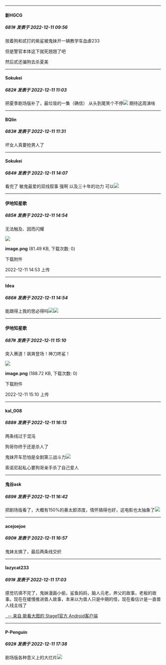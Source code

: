 

*****

####  新HGCG  
##### 681#       发表于 2022-12-11 09:56

按着狗和贰打的紫鲨被鬼妹开一辆教学车血虐233 ​​​​

但是警官本体这下就死翘翘了吧

然后贰还骗狗去杀夏美



*****

####  Sokukei  
##### 682#       发表于 2022-12-11 11:03

把夏季剧场版补了，最垃圾的一集（确信）
从头到尾笑个不停<img src="https://static.saraba1st.com/image/smiley/face2017/068.png" referrerpolicy="no-referrer">
期待这周演啥



*****

####  BQlin  
##### 683#       发表于 2022-12-11 11:31

坏女人真要抢男人了



*****

####  Sokukei  
##### 684#       发表于 2022-12-11 14:07

看完了
敏鬼最爱的双线叙事 强啊
以及三十年的功力 可以<img src="https://static.saraba1st.com/image/smiley/face2017/145.png" referrerpolicy="no-referrer">



*****

####  伊地知星歌  
##### 685#       发表于 2022-12-11 14:54

无法触及、因而闪耀

<img src="https://img.saraba1st.com/forum/202212/11/145346g0k8zego6ke660kk.png" referrerpolicy="no-referrer">

<strong>image.png</strong> (81.49 KB, 下载次数: 0)

下载附件

2022-12-11 14:53 上传

*****

####  Idea  
##### 686#       发表于 2022-12-11 14:54

能跟得上我的思必得吗<img src="https://static.saraba1st.com/image/smiley/face2017/062.gif" referrerpolicy="no-referrer"><img src="https://p.sda1.dev/8/a600484147cd33c2b34d1ae99c259e56/CMP_20221211145433969.png" referrerpolicy="no-referrer">



*****

####  伊地知星歌  
##### 687#       发表于 2022-12-11 15:10

突入赛道！飒爽登场！神刀咚鲨！

<img src="https://img.saraba1st.com/forum/202212/11/151015syhko2r1w1uhus11.png" referrerpolicy="no-referrer">

<strong>image.png</strong> (188.72 KB, 下载次数: 0)

下载附件

2022-12-11 15:10 上传



*****

####  kal_008  
##### 688#       发表于 2022-12-11 16:13

两条线过于混沌

狗哥你终于还是杀人了

鬼妹开车恐怕是全剧第三战斗力<img src="https://static.saraba1st.com/image/smiley/face2017/067.png" referrerpolicy="no-referrer">

索诺尼起私心要狗哥亲手杀了自己爱人



*****

####  鬼谷ask  
##### 689#       发表于 2022-12-11 16:42

把剧场版看了，大概有150%的暴太郎浓度，情怀搞得也好，这电影也太抽象了<img src="https://static.saraba1st.com/image/smiley/face2017/066.png" referrerpolicy="no-referrer">



*****

####  acejoejoe  
##### 690#       发表于 2022-12-11 16:57

鬼妹太搞了，最后两条线交织



*****

####  lazycat233  
##### 691#       发表于 2022-12-11 17:03

感觉坑填不完了，鬼妹漫画小偷，鲨鱼妈妈，脑人元老，养父的故事，老板的故事。现在在缓慢推进兽人故事，本来以为兽人只是中期的怪，现在看估计是一直兽人线主线了

[  -- 来自 能看大图的 Stage1官方 Android客户端](https://www.coolapk.com/apk/140634)



*****

####  P-Penguin  
##### 692#       发表于 2022-12-11 17:38

剧场版各种意义上的大烂片<img src="https://static.saraba1st.com/image/smiley/face2017/245.png" referrerpolicy="no-referrer">

